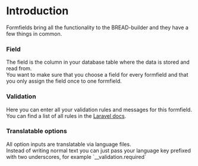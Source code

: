 # Introduction

Formfields bring all the functionality to the BREAD-builder and they have a few things in common.

### Field

The field is the column in your database table where the data is stored and read from.  
You want to make sure that you choose a field for every formfield and that you only assign the field once to one formfield.

### Validation

Here you can enter all your validation rules and messages for this formfield.  
You can find a list of all rules in the [Laravel docs](https://laravel.com/docs/validation#available-validation-rules).

### Translatable options

All option inputs are translatable via language files.  
Instead of writing normal text you can just pass your language key prefixed with two underscores, for example \`\_\_validation.required\`

